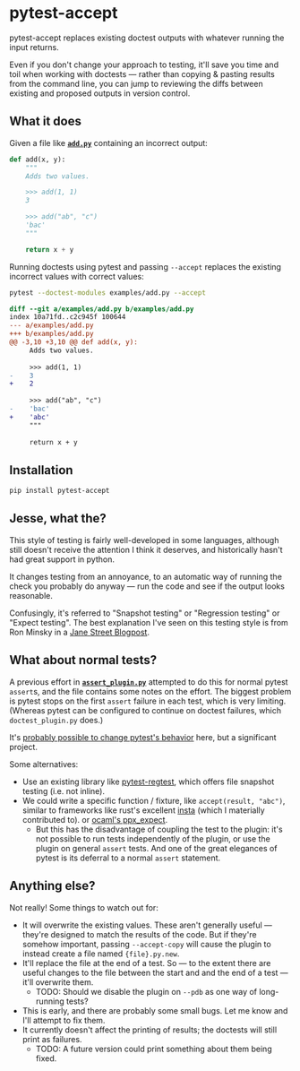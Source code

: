 # pytest-accept

pytest-accept replaces existing doctest outputs with whatever running the input
returns.

Even if you don't change your approach to testing, it'll save you time and toil
when working with doctests — rather than copying & pasting results from the
command line, you can jump to reviewing the diffs between existing and proposed
outputs in version control.

## What it does

Given a file like [**`add.py`**](examples/add.py)
containing an incorrect output:

```python
def add(x, y):
    """
    Adds two values.

    >>> add(1, 1)
    3

    >>> add("ab", "c")
    'bac'
    """

    return x + y
```

Running doctests using pytest and passing `--accept` replaces the existing
incorrect values with correct values:

```sh
pytest --doctest-modules examples/add.py --accept
```

```diff
diff --git a/examples/add.py b/examples/add.py
index 10a71fd..c2c945f 100644
--- a/examples/add.py
+++ b/examples/add.py
@@ -3,10 +3,10 @@ def add(x, y):
     Adds two values.
 
     >>> add(1, 1)
-    3
+    2
 
     >>> add("ab", "c")
-    'bac'
+    'abc'
     """
 
     return x + y

```

## Installation

```sh
pip install pytest-accept
```

## Jesse, what the?

This style of testing is fairly well-developed in some languages, although still
doesn't receive the attention I think it deserves, and historically hasn't had
great support in python.

It changes testing from an annoyance, to an automatic way of running the check
you probably do anyway — run the code and see if the output looks reasonable.

Confusingly, it's referred to "Snapshot testing" or "Regression testing" or
"Expect testing". The best explanation I've seen on this testing style is from
Ron Minsky in a [Jane Street
Blogpost](https://blog.janestreet.com/testing-with-expectations/).

## What about normal tests?

A previous effort in [**`assert_plugin.py`**](pytest_accept/assert_plugin.py)
attempted to do this for normal pytest `assert`s, and the file contains some
notes on the effort. The biggest problem is pytest stops on the first `assert`
failure in each test, which is very limiting. (Whereas pytest can be configured
to continue on doctest failures, which `doctest_plugin.py` does.)

It's [probably possible to change pytest's
behavior](https://mail.python.org/pipermail/pytest-dev/2020-March/004918.html)
here, but a significant project.

Some alternatives:

- Use an existing library like
  [pytest-regtest](https://gitlab.com/uweschmitt/pytest-regtest), which offers
  file snapshot testing (i.e. not inline).
- We could write a specific function / fixture, like `accept(result, "abc")`,
  similar to frameworks like rust's excellent
  [insta](https://github.com/mitsuhiko/insta) (which I materially contributed
  to). or [ocaml's ppx_expect](https://github.com/janestreet/ppx_expect).
  - But this has the disadvantage of coupling the test to the plugin: it's not
    possible to run tests independently of the plugin, or use the plugin on
    general `assert` tests. And one of the great elegances of pytest is its
    deferral to a normal `assert` statement.

## Anything else?

Not really! Some things to watch out for:

- It will overwrite the existing values. These aren't generally useful — they're
  designed to match the results of the code. But if they're somehow important,
  passing `--accept-copy` will cause the plugin to instead create a file named
  `{file}.py.new`.
- It'll replace the file at the end of a test. So — to the extent there are
  useful changes to the file between the start and and the end of a test —
  it'll overwrite them.
  - TODO: Should we disable the plugin on `--pdb` as one way of long-running tests?
- This is early, and there are probably some small bugs. Let me know and I'll
  attempt to fix them.
- It currently doesn't affect the printing of results; the doctests will still
  print as failures.
  - TODO: A future version could print something about them being fixed.
